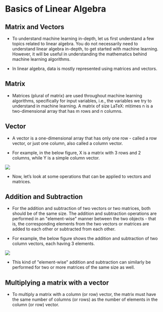 # Basics of Linear Algebra

## Matrix and Vectors

- To understand machine learning in-depth, let us first understand a few topics related to linear algebra. You do not necessarily need to understand linear algebra in-depth, to get started with machine learning. However, it will be useful in understanding the mathematics behind machine learning algorithms.

- In linear algebra, data is mostly represented using matrices and vectors.

## Matrix

- Matrices (plural of matrix) are used throughout machine learning algorithms, specifically for input variables, i.e., the variables we try to understand in machine learning. A matrix of size LaTeX: m\times n is a two-dimensional array that has m rows and n columns.

## Vector

- A vector is a one-dimensional array that has only one row - called a row vector, or just one column, also called a column vector.

- For example, in the below figure, X is a matrix with 3 rows and 2 columns, while Y is a simple column vector.

![](https://olympus.mygreatlearning.com/courses/74508/files/4905856/preview?verifier=TbcIQq6vWpWCIx6EN9o0rDuz6uhlOCrlc7L7PRB2)

- Now, let’s look at some operations that can be applied to vectors and matrices.

## Addition and Subtraction

- For the addition and subtraction of two vectors or two matrices, both should be of the same size. The addition and subtraction operations are performed in an "element-wise" manner between the two objects - that is, the corresponding elements from the two vectors or matrices are added to each other or subtracted from each other.

- For example, the below figure shows the addition and subtraction of two column vectors, each having 3 elements.

![](https://olympus.mygreatlearning.com/courses/74508/files/4905857/preview?verifier=jKha9qjhzThx4fTy1a5NnK1ZWq7w1xX82m2Wjoc2)

- This kind of "element-wise" addition and subtraction can similarly be performed for two or more matrices of the same size as well.

## Multiplying a matrix with a vector

- To multiply a matrix with a column (or row) vector, the matrix must have the same number of columns (or rows) as the number of elements in the column (or row) vector.

